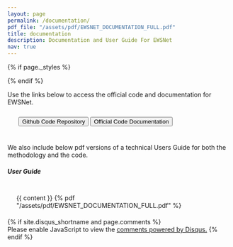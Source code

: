 ```yaml
---
layout: page
permalink: /documentation/
pdf_file: "/assets/pdf/EWSNET_DOCUMENTATION_FULL.pdf"
title: documentation
description: Documentation and User Guide For EWSNet
nav: true
---
```


{% if page._styles %}
<style type="text/css">
  {{ page._styles }}
</style>
{% endif %}

<div class="post">
  Use the links below to access the official code and documentation for EWSNet.
  <div class="row" style="padding:5%">
    <div class="col-3"></div> 
    <div class="col-6">
      <div class="list-group list-group-horizontal">
        <a href="https://github.com/sahilsid/ewsnet"> <button class="btn btn-primary  z-depth-1" style="text-align:center">
          Github Code Repository
        </button></a>
        <a href="https://ewsnet.readthedocs.io/"><button class="btn btn-primary  z-depth-1" style="text-align:center"> Official Code Documentation </button></a>
      </div>    
    </div>
  </div>
  
  <p>
      We also include below pdf versions of a technical Users Guide for both the methodology and the code.
  </p>
  <div class="row">
    <!-- <div class="col-6">  
      <h6><b>Methodology</b></h6>
      <article class="post-content" style="margin:2%">
        {{ content }}
        {% pdf "/assets/pdf/EWSNET_DOCUMENTATION.pdf" %}
      </article>
    </div>
    <div class="col-6">
      <h6> <b> Code </b> </h6>
      <article class="post-content" style="margin:2%">
        {{ content }}
        {% pdf "/assets/pdf/code_documentation.pdf" %}
      </article>
    </div> -->
    <div class="col-12">  
      <h6><b>User Guide</b></h6>
      <article class="post-content" style="margin:2%;padding:2%">
        {{ content }}
        {% pdf "/assets/pdf/EWSNET_DOCUMENTATION_FULL.pdf" %}
      </article>
    </div>
  </div>
  {% if site.disqus_shortname and page.comments %}
    <div id="disqus_thread"></div>
    <script type="text/javascript">
      var disqus_shortname  = '{{ site.disqus_shortname }}';
      var disqus_identifier = '{{ page.id }}';
      var disqus_title      = {{ page.title | jsonify }};
      (function() {
        var dsq = document.createElement('script'); dsq.type = 'text/javascript'; dsq.async = true;
        dsq.src = '//' + disqus_shortname + '.disqus.com/embed.js';
        (document.getElementsByTagName('head')[0] || document.getElementsByTagName('body')[0]).appendChild(dsq);
      })();
    </script>
    <noscript>Please enable JavaScript to view the <a href="http://disqus.com/?ref_noscript">comments powered by Disqus.</a></noscript>
  {% endif %}

</div>
<!-- 
<div class="documentation">

{% for y in page.years %}
  <h2 class="year">{{y}}</h2>
  {% bibliography -f papers -q @*[year={{y}}]* %}
{% endfor %}

</div> -->

